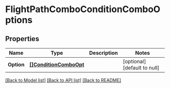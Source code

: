 # FlightPathComboConditionComboOptions

## Properties
Name | Type | Description | Notes
------------ | ------------- | ------------- | -------------
**Option** | [**[]ConditionComboOpt**](conditionCombo_opt.md) |  | [optional] [default to null]

[[Back to Model list]](../README.md#documentation-for-models) [[Back to API list]](../README.md#documentation-for-api-endpoints) [[Back to README]](../README.md)

